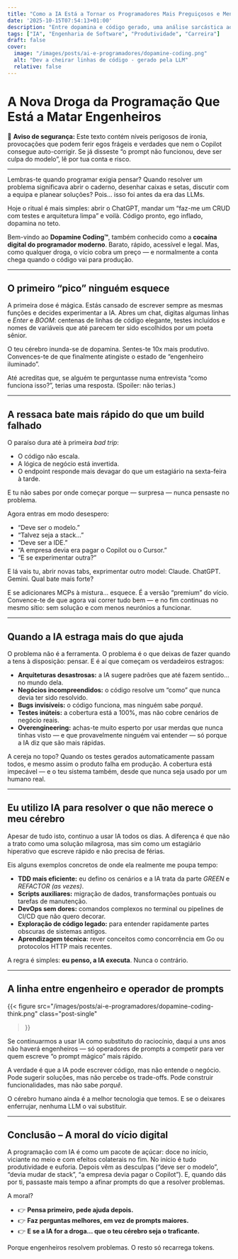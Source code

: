```yaml
---
title: "Como a IA Está a Tornar os Programadores Mais Preguiçosos e Menos Engenheiros"
date: '2025-10-15T07:54:13+01:00'
description: "Entre dopamina e código gerado, uma análise sarcástica ao vício moderno dos devs e ao risco de esquecer a parte mais importante que é utilizar o cérebro."
tags: ["IA", "Engenharia de Software", "Produtividade", "Carreira"]
draft: false
cover:
  image: "/images/posts/ai-e-programadores/dopamine-coding.png"
  alt: "Dev a cheirar linhas de código - gerado pela LLM"
  relative: false
---
```


# A Nova Droga da Programação Que Está a Matar Engenheiros

💊 **Aviso de segurança:** Este texto contém níveis perigosos de ironia, provocações que podem ferir egos frágeis e verdades que nem o Copilot consegue auto-corrigir. Se já disseste “o prompt não funcionou, deve ser culpa do modelo”, lê por tua conta e risco.

---

Lembras-te quando programar exigia pensar? Quando resolver um problema significava abrir o caderno, desenhar caixas e setas, discutir com a equipa e planear soluções? Pois… isso foi antes da era das LLMs.

Hoje o ritual é mais simples: abrir o ChatGPT, mandar um “faz-me um CRUD com testes e arquitetura limpa” e voilà. Código pronto, ego inflado, dopamina no teto.

Bem-vindo ao **Dopamine Coding™**, também conhecido como a **cocaína digital do programador moderno**. Barato, rápido, acessível e legal. Mas, como qualquer droga, o vício cobra um preço — e normalmente a conta chega quando o código vai para produção.

---

## O primeiro “pico” ninguém esquece

A primeira dose é mágica. Estás cansado de escrever sempre as mesmas funções e decides experimentar a IA. Abres um chat, digitas algumas linhas e *Enter* e *BOOM*: centenas de linhas de código elegante, testes incluídos e nomes de variáveis que até parecem ter sido escolhidos por um poeta sênior.

O teu cérebro inunda-se de dopamina.
Sentes-te 10x mais produtivo.
Convences-te de que finalmente atingiste o estado de “engenheiro iluminado”.

Até acreditas que, se alguém te perguntasse numa entrevista “como funciona isso?”, terias uma resposta. (Spoiler: não terias.)

---

## A ressaca bate mais rápido do que um build falhado

O paraíso dura até à primeira *bad trip*:
* O código não escala.
* A lógica de negócio está invertida.
* O endpoint responde mais devagar do que um estagiário na sexta-feira à tarde.

E tu não sabes por onde começar porque — surpresa — nunca pensaste no problema.

Agora entras em modo desespero:
* “Deve ser o modelo.”
* “Talvez seja a stack…”
* “Deve ser a IDE.”
* “A empresa devia era pagar o Copilot ou o Cursor.”
* “E se experimentar outra?”

E lá vais tu, abrir novas tabs, exprimentar outro model:
Claude. ChatGPT. Gemini.
Qual bate mais forte?

E se adicionares MCPs à mistura… esquece. É a versão “premium” do vício. Convence-te de que agora vai correr tudo bem — e no fim continuas no mesmo sítio: sem solução e com menos neurónios a funcionar.

---

## Quando a IA estraga mais do que ajuda

O problema não é a ferramenta. O problema é o que deixas de fazer quando a tens à disposição: pensar.
E é aí que começam os verdadeiros estragos:

* **Arquiteturas desastrosas:** a IA sugere padrões que até fazem sentido… no mundo dela.
* **Negócios incompreendidos:** o código resolve um “como” que nunca devia ter sido resolvido.
* **Bugs invisíveis:** o código funciona, mas ninguém sabe *porquê*.
* **Testes inúteis:** a cobertura está a 100%, mas não cobre cenários de negócio reais.
* **Overengineering:** achas-te muito esperto por usar merdas que nunca tinhas visto — e que provavelmente ninguém vai entender — só porque a IA diz que são mais rápidas.

A cereja no topo? Quando os testes gerados automaticamente passam todos, e mesmo assim o produto falha em produção. A cobertura está impecável — e o teu sistema também, desde que nunca seja usado por um humano real.

---

## Eu utilizo IA para resolver o que não merece o meu cérebro

Apesar de tudo isto, continuo a usar IA todos os dias. A diferença é que não a trato como uma solução milagrosa, mas sim como um estagiário hiperativo que escreve rápido e não precisa de férias.

Eis alguns exemplos concretos de onde ela realmente me poupa tempo:

* **TDD mais eficiente:** eu defino os cenários e a IA trata da parte *GREEN* e *REFACTOR (as vezes)*.
* **Scripts auxiliares:** migração de dados, transformações pontuais ou tarefas de manutenção.
* **DevOps sem dores:** comandos complexos no terminal ou pipelines de CI/CD que não quero decorar.
* **Exploração de código legado:** para entender rapidamente partes obscuras de sistemas antigos.
* **Aprendizagem técnica:** rever conceitos como concorrência em Go ou protocolos HTTP mais recentes.

A regra é simples: **eu penso, a IA executa**.
Nunca o contrário.

---

## A linha entre engenheiro e operador de prompts


{{< figure
src="/images/posts/ai-e-programadores/dopamine-coding-think.png"
class="post-single"
>}}


Se continuarmos a usar IA como substituto do raciocínio, daqui a uns anos não haverá engenheiros — só operadores de prompts a competir para ver quem escreve “o prompt mágico” mais rápido.

A verdade é que a IA pode escrever código, mas não entende o negócio. Pode sugerir soluções, mas não percebe os trade-offs. Pode construir funcionalidades, mas não sabe *porquê*.

O cérebro humano ainda é a melhor tecnologia que temos.
E se o deixares enferrujar, nenhuma LLM o vai substituir.

---

## Conclusão – A moral do vício digital

A programação com IA é como um pacote de açúcar: doce no início, viciante no meio e com efeitos colaterais no fim.
No início é tudo produtividade e euforia. Depois vêm as desculpas (“deve ser o modelo”, “devia mudar de stack”, “a empresa devia pagar o Copilot”). E, quando dás por ti, passaste mais tempo a afinar prompts do que a resolver problemas.

A moral?
* 👉 **Pensa primeiro, pede ajuda depois.**
* 👉 **Faz perguntas melhores, em vez de prompts maiores.**
* 👉 **E se a IA for a droga… que o teu cérebro seja o traficante.**

Porque engenheiros resolvem problemas. O resto só recarrega tokens.

